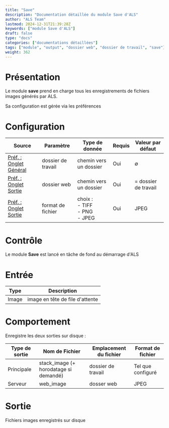 ```yaml
---
title: "Save"
description: "Documentation détaillée du module Save d'ALS"
author: "ALS Team"
lastmod: 2024-12-31T21:39:28Z
keywords: ["module Save d'ALS"]
draft: false
type: "docs"
categories: ["documentations détaillées"]
tags: ["module", "output", "dossier web", "dossier de travail", "save"]
weight: 362
---
```


# Présentation

Le module **save** prend en charge tous les enregistrements de fichiers images générés par ALS.

Sa configuration est gérée via les préférences

# Configuration

| Source                        | Paramètre                    | Type de donnée                       | Requis | Valeur par défaut    |
|-------------------------------|------------------------------|--------------------------------------| ------- |----------------------|
| [Préf. : Onglet Général](../../userguide/preferences/general/#work-folder) | dossier de travail           | chemin vers un dossier               | Oui     | ∅                    |
| [Préf. : Onglet Sortie](../../userguide/preferences/output/#web-folder) | dossier web                  | chemin vers un dossier               | Oui     | = dossier de travail |
| [Préf. : Onglet Sortie](../../userguide/preferences/output/#format) | format de fichier            | choix :<br>- TIFF<br>- PNG<br>- JPEG | Oui     | JPEG                 |

# Contrôle

Le module **Save** est lancé en tâche de fond au démarrage d'ALS

# Entrée

| Type  | Description                     |
|-------|---------------------------------|
| Image | image en tête de file d'attente |

# Comportement

Enregistre les deux sorties sur disque :

| Type de sortie    | Nom de Fichier                        | Emplacement du fichier | Format de fichier |
|-------------------|---------------------------------------|------------------------|-------------------|
| Principale        | stack_image (+ horodatage si demandé) | dossier de travail     | Tel que configuré |
| Serveur           | web_image                             | dosser web             | JPEG              |     

# Sortie

Fichiers images enregistrés sur disque